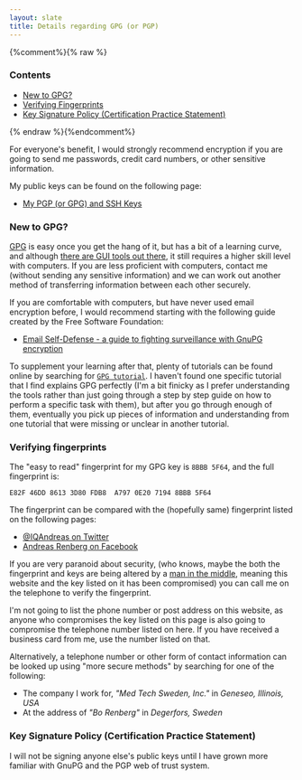```yaml
---
layout: slate
title: Details regarding GPG (or PGP)
---
```


{%comment%}{% raw %}
<nav id="menu" class="floating-menu left">
	<h3>Contents</h3>
    <ul>
        <li><a href="#new-to-gpg">New to GPG?</a></li>
        <li><a href="#verifying-fingerprints">Verifying Fingerprints</a></li>
        <li><a href="#key-signature-policy">Key Signature Policy (Certification Practice Statement)</a></li>
    </ul>
</nav>
{% endraw %}{%endcomment%}

For everyone's benefit, I would strongly recommend encryption if you are going to send me passwords, credit card numbers, or other sensitive information. 

My public keys can be found on the following page:

 * [My PGP (or GPG) and SSH Keys](/keys/)

### <a id="new-to-gpg"></a>New to GPG?

[GPG](https://www.gnupg.org/) is easy once you get the hang of it, but has a bit of a learning curve, and although [there are GUI tools out there](https://www.enigmail.net/home/index.php), it still requires a higher skill level with computers. If you are less proficient with computers, contact me (without sending any sensitive information) and we can work out another method of transferring information between each other securely.

If you are comfortable with computers, but have never used email encryption before, I would recommend starting with the following guide created by the Free Software Foundation:

 * [Email Self-Defense - a guide to fighting surveillance with GnuPG encryption](https://emailselfdefense.fsf.org/en/)

To supplement your learning after that, plenty of tutorials can be found online by searching for [`GPG tutorial`](https://www.google.com/search?q=gpg+tutorial). I haven't found one specific tutorial that I find explains GPG perfectly (I'm a bit finicky as I prefer understanding the tools rather than just going through a step by step guide on how to perform a specific task with them), but after you go through enough of them, eventually you pick up pieces of information and understanding from one tutorial that were missing or unclear in another tutorial.

### <a id="verifying-fingerprints"></a>Verifying fingerprints

The "easy to read" fingerprint for my GPG key is `8BBB 5F64`, and the full fingerprint is:

```
E82F 46DD 8613 3D80 FDB8  A797 0E20 7194 8BBB 5F64
```

The fingerprint can be compared with the (hopefully same) fingerprint listed on the following pages:

 * [@IQAndreas on Twitter](https://twitter.com/IQAndreas/status/514481921007448064)
 * [Andreas Renberg on Facebook](https://www.facebook.com/iqandreas/posts/826072597413476)

If you are very paranoid about security, (who knows, maybe the both the fingerprint and keys are being altered by a [man in the middle](http://en.wikipedia.org/wiki/Man-in-the-middle_attack), meaning this website and the key listed on it has been compromised) you can call me on the telephone to verify the fingerprint.

I'm not going to list the phone number or post address on this website, as anyone who compromises the key listed on this page is also going to compromise the telephone number listed on here. If you have received a business card from me, use the number listed on that.

Alternatively, a telephone number or other form of contact information can be looked up using "more secure methods" by searching for one of the following:

 * The company I work for, _"Med Tech Sweden, Inc."_ in _Geneseo, Illinois, USA_
 * At the address of _"Bo Renberg"_ in _Degerfors, Sweden_


### <a id="key-signature-policy"></a>Key Signature Policy (Certification Practice Statement)

I will not be signing anyone else's public keys until I have grown more familiar with GnuPG and the PGP web of trust system. 

